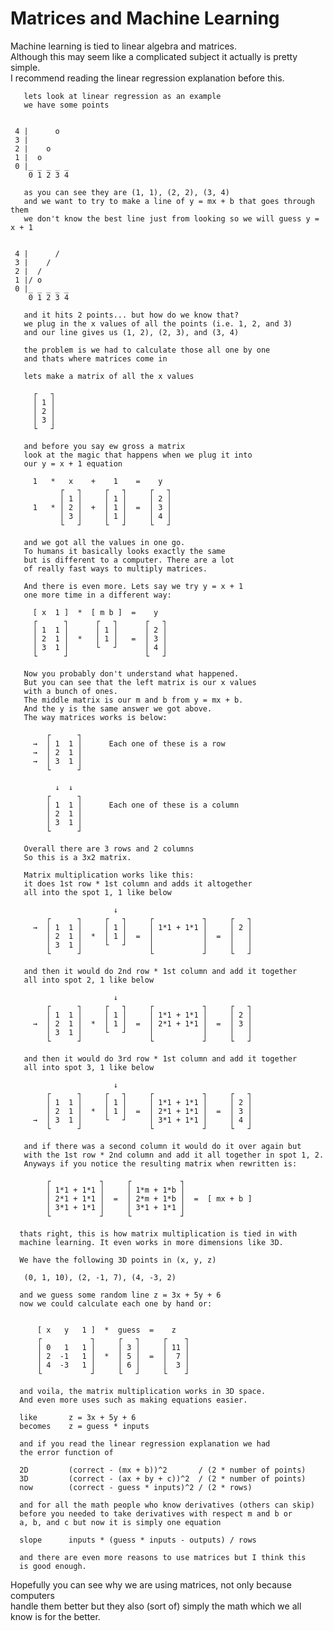 # Matrices and Machine Learning

Machine learning is tied to linear algebra and matrices.  
Although this may seem like a complicated subject it actually is pretty simple.  
I recommend reading the linear regression explanation before this.  


       lets look at linear regression as an example
       we have some points


     4 |      o
     3 |
     2 |    o
     1 |  o
     0 |_ _ _ _ _
        0 1 2 3 4

       as you can see they are (1, 1), (2, 2), (3, 4)
       and we want to try to make a line of y = mx + b that goes through them
       we don't know the best line just from looking so we will guess y = x + 1


     4 |      /
     3 |    /
     2 |  /
     1 |/ o
     0 |_ _ _ _ _
        0 1 2 3 4

       and it hits 2 points... but how do we know that?
       we plug in the x values of all the points (i.e. 1, 2, and 3)
       and our line gives us (1, 2), (2, 3), and (3, 4)

       the problem is we had to calculate those all one by one
       and thats where matrices come in

       lets make a matrix of all the x values

         ┌   ┐
         │ 1 │
         │ 2 │
         │ 3 │
         └   ┘

       and before you say ew gross a matrix
       look at the magic that happens when we plug it into
       our y = x + 1 equation

         1   *   x    +    1    =    y
               ┌   ┐     ┌   ┐     ┌   ┐
               │ 1 │     │ 1 │     │ 2 │
         1   * │ 2 │  +  │ 1 │  =  │ 3 │
               │ 3 │     │ 1 │     │ 4 │
               └   ┘     └   ┘     └   ┘

       and we got all the values in one go.
       To humans it basically looks exactly the same
       but is different to a computer. There are a lot
       of really fast ways to multiply matrices.

       And there is even more. Lets say we try y = x + 1
       one more time in a different way:

         [ x  1 ]  *  [ m b ]  =    y
         ┌      ┐      ┌   ┐      ┌   ┐
         │ 1  1 │      │ 1 │      │ 2 │
         │ 2  1 │  *   │ 1 │   =  │ 3 │
         │ 3  1 │      └   ┘      │ 4 │
         └      ┘                 └   ┘

       Now you probably don't understand what happened.
       But you can see that the left matrix is our x values
       with a bunch of ones.
       The middle matrix is our m and b from y = mx + b.
       And the y is the same answer we got above.
       The way matrices works is below:

            ┌      ┐
         →  │ 1  1 │      Each one of these is a row
         →  │ 2  1 │
         →  │ 3  1 │
            └      ┘

              ↓  ↓
            ┌      ┐
            │ 1  1 │      Each one of these is a column
            │ 2  1 │
            │ 3  1 │
            └      ┘

       Overall there are 3 rows and 2 columns
       So this is a 3x2 matrix.

       Matrix multiplication works like this:
       it does 1st row * 1st column and adds it altogether
       all into the spot 1, 1 like below

                           ↓
            ┌      ┐     ┌   ┐     ┌           ┐     ┌   ┐
         →  │ 1  1 │     │ 1 │     │ 1*1 + 1*1 │     │ 2 │
            │ 2  1 │  *  │ 1 │  =  │           │  =  │   │
            │ 3  1 │     └   ┘     │           │     │   │
            └      ┘               └           ┘     └   ┘

       and then it would do 2nd row * 1st column and add it together
       all into spot 2, 1 like below

                           ↓
            ┌      ┐     ┌   ┐     ┌           ┐     ┌   ┐
            │ 1  1 │     │ 1 │     │ 1*1 + 1*1 │     │ 2 │
         →  │ 2  1 │  *  │ 1 │  =  │ 2*1 + 1*1 │  =  │ 3 │
            │ 3  1 │     └   ┘     │           │     │   │
            └      ┘               └           ┘     └   ┘

       and then it would do 3rd row * 1st column and add it together
       all into spot 3, 1 like below

                           ↓
            ┌      ┐     ┌   ┐     ┌           ┐     ┌   ┐
            │ 1  1 │     │ 1 │     │ 1*1 + 1*1 │     │ 2 │
            │ 2  1 │  *  │ 1 │  =  │ 2*1 + 1*1 │  =  │ 3 │
         →  │ 3  1 │     └   ┘     │ 3*1 + 1*1 │     │ 4 │
            └      ┘               └           ┘     └   ┘

       and if there was a second column it would do it over again but
       with the 1st row * 2nd column and add it all together in spot 1, 2.
       Anyways if you notice the resulting matrix when rewritten is:

            ┌           ┐     ┌           ┐
            │ 1*1 + 1*1 │     │ 1*m + 1*b │
            │ 2*1 + 1*1 │  =  │ 2*m + 1*b │  =  [ mx + b ]
            │ 3*1 + 1*1 │     │ 3*1 + 1*1 │
            └           ┘     └           ┘

      thats right, this is how matrix multiplication is tied in with
      machine learning. It even works in more dimensions like 3D.
      
      We have the following 3D points in (x, y, z)

       (0, 1, 10), (2, -1, 7), (4, -3, 2)

      and we guess some random line z = 3x + 5y + 6
      now we could calculate each one by hand or:


          [ x   y   1 ]  *  guess  =    z
          ┌           ┐     ┌   ┐     ┌    ┐
          │ 0   1   1 │     │ 3 │     │ 11 │
          │ 2  -1   1 │  *  │ 5 │  =  │  7 │
          │ 4  -3   1 │     │ 6 │     │  3 │
          └           ┘     └   ┘     └    ┘

      and voila, the matrix multiplication works in 3D space.
      And even more uses such as making equations easier.

      like       z = 3x + 5y + 6
      becomes    z = guess * inputs

      and if you read the linear regression explanation we had
      the error function of

      2D         (correct - (mx + b))^2       / (2 * number of points)
      3D         (correct - (ax + by + c))^2  / (2 * number of points)
      now        (correct - guess * inputs)^2 / (2 * rows)

      and for all the math people who know derivatives (others can skip)
      before you needed to take derivatives with respect m and b or
      a, b, and c but now it is simply one equation

      slope      inputs * (guess * inputs - outputs) / rows

      and there are even more reasons to use matrices but I think this
      is good enough.

Hopefully you can see why we are using matrices, not only because computers  
handle them better but they also (sort of) simply the math which we all  
know is for the better.  
